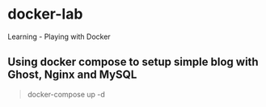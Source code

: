 # docker-lab
Learning - Playing with Docker

## Using docker compose to setup simple blog with Ghost, Nginx and MySQL
> docker-compose up -d